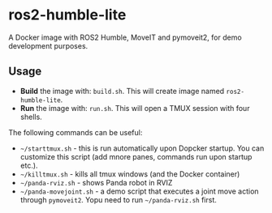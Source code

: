 # ros2-humble-lite

A Docker image with ROS2 Humble, MoveIT and pymoveit2, for demo development purposes.

## Usage

* **Build** the image with: `build.sh`. This will create image named `ros2-humble-lite`.
* **Run** the image with: `run.sh`. This will open a TMUX session with four shells.

The following commands can be useful:

* `~/starttmux.sh` - this is run automatically upon Dopcker startup. You can customize this script (add mnore panes, commands run upon startup etc.).
* `~/killtmux.sh` - kills all tmux windows (and the Docker container)
* `~/panda-rviz.sh` - shows Panda robot in RVIZ
* `~/panda-movejoint.sh` - a demo script that executes a joint move action through `pymoveit2`. Yopu need to run `~/panda-rviz.sh` first.
